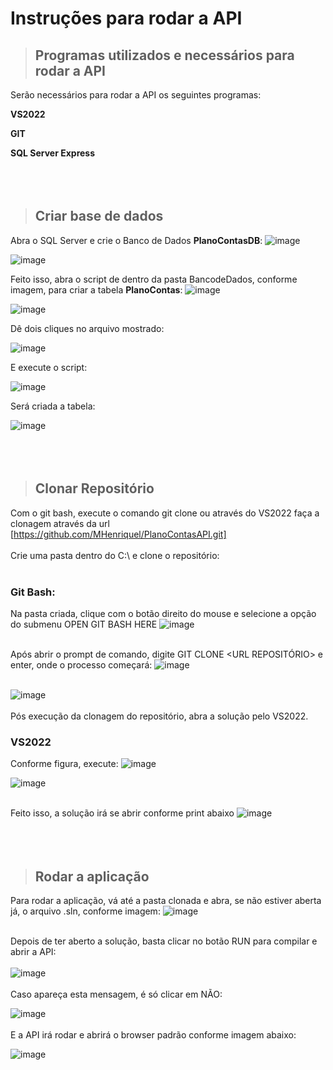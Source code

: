 # Instruções para rodar a API

> ## Programas utilizados e necessários para rodar a API

Serão necessários para rodar a API os seguintes programas:

**VS2022**

**GIT** 

**SQL Server Express**
<br>
<br>
<br>
<br>

> ## Criar base de dados
Abra o SQL Server e crie o Banco de Dados **PlanoContasDB**:
![image](https://github.com/user-attachments/assets/f66e56ae-aea0-4770-a5ac-8e31b495e2d7)

![image](https://github.com/user-attachments/assets/ebed5f0b-2565-402d-a597-9256f545078a)

Feito isso, abra o script de dentro da pasta BancodeDados, conforme imagem, para criar a tabela **PlanoContas**:
![image](https://github.com/user-attachments/assets/d42d3bb7-a904-4a4a-99eb-1e631b3335aa)

![image](https://github.com/user-attachments/assets/73cf84de-934d-49a2-b651-f94247aa65a6)

Dê dois cliques no arquivo mostrado:

![image](https://github.com/user-attachments/assets/16e5fabe-fe32-4897-ba86-fa4e1c7da152)

E execute o script:

![image](https://github.com/user-attachments/assets/fd7688d2-8e6c-4085-8e49-14a69c2b0f3c)

Será criada a tabela:

![image](https://github.com/user-attachments/assets/0b5297dc-8108-4eb5-ac38-5ba12a45c1f1)
<br>
<br>
<br>
<br>


> ## Clonar Repositório

Com o git bash, execute o comando git clone ou através do VS2022 faça a clonagem através da url [https://github.com/MHenriquel/PlanoContasAPI.git]
<br>
<br>
Crie uma pasta dentro do C:\ e clone o repositório:
<br>
<br>
### Git Bash:
Na pasta criada, clique com o botão direito do mouse e selecione a opção do submenu OPEN GIT BASH HERE
![image](https://github.com/user-attachments/assets/1be6da9f-b1de-4f86-bc2b-f105341cfc98)
<br>
<br>

Após abrir o prompt de comando, digite GIT CLONE <URL REPOSITÓRIO> e enter, onde o processo começará:
![image](https://github.com/user-attachments/assets/11f1cb15-8985-480b-8012-9fa8bf966edb)
<br>
<br>

![image](https://github.com/user-attachments/assets/a64b5750-8d06-42c3-a03b-de6c73b7adcf)
<br>
<br>
Pós execução da clonagem do repositório, abra a solução pelo VS2022.

### VS2022
Conforme figura, execute:
![image](https://github.com/user-attachments/assets/647c7c7c-8887-4b2b-b25e-1b5db7aa02e2)

![image](https://github.com/user-attachments/assets/c6297a6b-85b3-44ea-bf35-c1a8bcdfe900)
<br>
<br>

Feito isso, a solução irá se abrir conforme print abaixo
![image](https://github.com/user-attachments/assets/3ae2e39d-aa0c-4b49-b575-e3db018d918c)
<br>
<br>
<br>
<br>

> ## Rodar a aplicação
Para rodar a aplicação, vá até a pasta clonada e abra, se não estiver aberta já, o arquivo .sln, conforme imagem:
![image](https://github.com/user-attachments/assets/69601720-77ac-479f-a516-128bcf388d8a)
<br>
<br>

Depois de ter aberto a solução, basta clicar no botão RUN para compilar e abrir a API:
<br>
<br>
![image](https://github.com/user-attachments/assets/e66ac245-9ef1-4378-b84b-a0939f1760ac)
<br>
<br>
Caso apareça esta mensagem, é só clicar em NÃO:

![image](https://github.com/user-attachments/assets/880298a4-2aa5-4d23-bdff-8a3e543e76bb)
<br>
<br>
E a API irá rodar e abrirá o browser padrão conforme imagem abaixo:

![image](https://github.com/user-attachments/assets/8b98c5ec-0e9e-43eb-be03-5090bd8f5a03)






